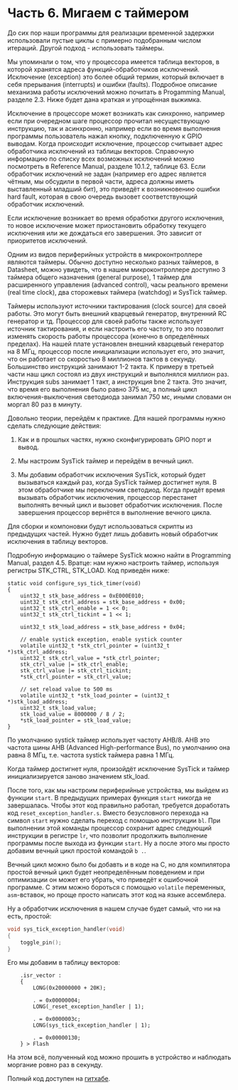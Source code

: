 # Часть 6. Мигаем с таймером

До сих пор наши программы для реализации временной задержки использовали пустые
циклы с примерно подобранным числом итераций. Другой подход - использовать
таймеры.

Мы упоминали о том, что у процессора имеется таблица векторов, в которой
хранятся адреса функций-обработчиков исключений. Исключение (exception) это
более общий термин, который включает в себя прерывания (interrupts) и ошибки
(faults). Подробное описание механизма работы исключений можно почитать в
Progamming Manual, разделе 2.3. Ниже будет дана краткая и упрощённая выжимка.

Исключение в процессоре может возникать как синхронно, например если при
очередном шаге процессор прочитал несуществующую инструкцию, так и асинхронно,
например если во время выполнения программы пользователь нажал кнопку,
подключенную к GPIO выводам. Когда происходит исключение, процессор считывает
адрес обработчика исключений из таблицы векторов. Справочную информацию по
списку всех возможных исключений можно посмотреть в Reference Manual, разделе
10.1.2, таблице 63. Если обработчик исключений не задан (например его адрес
является чётным, мы обсудили в первой части, адреса должны иметь выставленный
младший бит), это приведёт к возникновению ошибки hard fault, которая в свою
очередь вызовет соответствующий обработчик исключений.

Если исключение возникает во время обработки другого исключения, то новое
исключение может приостановить обработку текущего исключения или же дождаться
его завершения. Это зависит от приоритетов исключений.

Одним из видов периферийных устройств в микроконтроллере являются таймеры.
Обычно доступно несколько разных таймеров, в Datasheet, можно увидеть, что в
нашем микроконтроллере доступно 3 таймера общего назначения (general purpose), 1
таймер для расширенного управления (advanced control), часы реального времени
(real time clock), два сторожевых таймера (watchdog) и SysTick таймер.

Таймеры используют источники тактирования (clock source) для своей работы. Это
могут быть внешний кварцевый генератор, внутренний RC генератор и тд. Процессор
для своей работы также использует источник тактирования, и если настроить его
частоту, то это позволит изменять скорость работы процессора (конечно в
определённых пределах). На нашей плате установлен внешний кварцевый генератор на
8 МГц, процессор после инициализации использует его, это значит, что он работает
со скоростью 8 миллионов тактов в секунду. Большинство инструкций занимают 1-2
такта. К примеру в третьей части наш цикл состоял из двух инструкций и
выполнялся миллион раз. Инструкция subs занимает 1 такт, а инструкция bne 2
такта. Это значит, что время его выполнения было равно 375 мс, а полный цикл
включения-выключения светодиода занимал 750 мс, иными словами он моргал 80 раз в
минуту.

Довольно теории, перейдём к практике. Для нашей программы нужно сделать
следующие действия:

1. Как и в прошлых частях, нужно сконфигурировать GPIO порт и вывод.

2. Мы настроим SysTick таймер и перейдём в вечный цикл.

3. Мы добавим обработчик исключения SysTick, который будет вызываться каждый
   раз, когда SysTick таймер достигнет нуля. В этом обработчике мы переключим
   светодиод. Когда придёт время вызывать обработчик исключения, процессор
   перестанет выполнять вечный цикл и вызовет обработчик исключения. После
   завершения процессор вернётся в выполнение вечного цикла.

Для сборки и компоновки будут использоваться скрипты из предыдущих частей. Нужно
будет лишь добавить новый обработчик исключения в таблицу векторов.

Подробную информацию о таймере SysTick можно найти в Programming Manual, раздел
4.5. Вратце: нам нужно настроить таймер, используя регистры STK_CTRL, STK_LOAD.
Код приведён ниже:

```
static void configure_sys_tick_timer(void)
{
    uint32_t stk_base_address = 0xE000E010;
    uint32_t stk_ctrl_address = stk_base_address + 0x00;
    uint32_t stk_ctrl_enable = 1 << 0;
    uint32_t stk_ctrl_tickint = 1 << 1;

    uint32_t stk_load_address = stk_base_address + 0x04;

    // enable systick exception, enable systick counter
    volatile uint32_t *stk_ctrl_pointer = (uint32_t *)stk_ctrl_address;
    uint32_t stk_ctrl_value = *stk_ctrl_pointer;
    stk_ctrl_value |= stk_ctrl_enable;
    stk_ctrl_value |= stk_ctrl_tickint;
    *stk_ctrl_pointer = stk_ctrl_value;

    // set reload value to 500 ms
    volatile uint32_t *stk_load_pointer = (uint32_t *)stk_load_address;
    uint32_t stk_load_value;
    stk_load_value = 8000000 / 8 / 2;
    *stk_load_pointer = stk_load_value;
}
```

По умолчанию systick таймер использует частоту AHB/8. AHB это частота шины AHB
(Advanced High-performance Bus), по умолчанию она равна 8 МГц, т.е. частота
systick таймера равна 1 МГц.

Когда таймер достигнет нуля, произойдёт исключение SysTick и таймер
инициализируется заново значением stk_load.

После того, как мы настроим периферийные устройства, мы выйдем из функции
`start`. В предыдущих примерах функция `start` никогда не завершалась. Чтобы
этот код правильно работал, требуется доработать код
`reset_exception_handler.s`. Вместо безусловного перехода на символ `start`
нужно сделать переход с помощью инструкции `bl`. При выполнении этой команды
процессор сохранит адрес следующий инструкции в регистре `lr`, что позволит
продолжить выполнение программы после выхода из функции `start`. Ну а после
этого мы просто добавим вечный цикл простой командой `b .`.

Вечный цикл можно было бы добавть и в коде на C, но для компилятора простой
вечный цикл будет неопределённым поведением и при оптимизации он может его
убрать, что приведёт к ошибочной программе. С этим можно бороться с помощью
`volatile` переменных, `asm`-вставок, но проще просто написать этот код на языке
ассемблера.

Ну а обработчик исключения в нашем случае будет самый, что ни на есть, простой:

```c
void sys_tick_exception_handler(void)
{
    toggle_pin();
}
```

Его мы добавим в таблицу векторов:

```
    .isr_vector :
    {
        LONG(0x20000000 + 20K);

        . = 0x00000004;
        LONG(_reset_exception_handler | 1);

        . = 0x0000003c;
        LONG(sys_tick_exception_handler | 1);

        . = 0x00000130;
    } > Flash
```

На этом всё, полученный код можно прошить в устройство и наблюдать моргание
ровно раз в секунду.

Полный код доступен на
[гитхабе](https://github.com/vbezhenar/stm32-tutorial/blob/main/6-blinkt).
